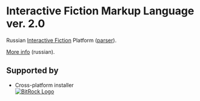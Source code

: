 # Interactive Fiction Markup Language ver. 2.0

Russian [Interactive Fiction](http://ifwiki.org/index.php/Interactive_fiction) Platform ([parser](http://ifwiki.org/index.php/Parser)).

[More info](http://forum.ifiction.ru/viewtopic.php?id=1765) (russian).

## Supported by
* Cross-platform installer  
[![BitRock Logo](https://dl.dropboxusercontent.com/u/87862945/IFML2/installersby_tiny.png)](http://bitrock.com)
